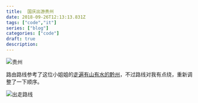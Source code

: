 ```yaml
---
title:  国庆出游贵州
date: 2018-09-26T12:13:13.831Z
tags: ["code","it"]
series: ["blog"]
categories: ["code"]
draft: true
description:
---
```


![贵州](https://i.loli.net/2018/09/26/5bab79e1e8847.jpg)



路由路线参考了这位小姐姐的[走遍有山有水的黔州](http://www.mafengwo.cn/i/8991877.html)，不过路线对我有点绕，重新调整了一下顺序。

![出走路线](https://i.loli.net/2018/09/26/5bab77e793efd.jpg)

